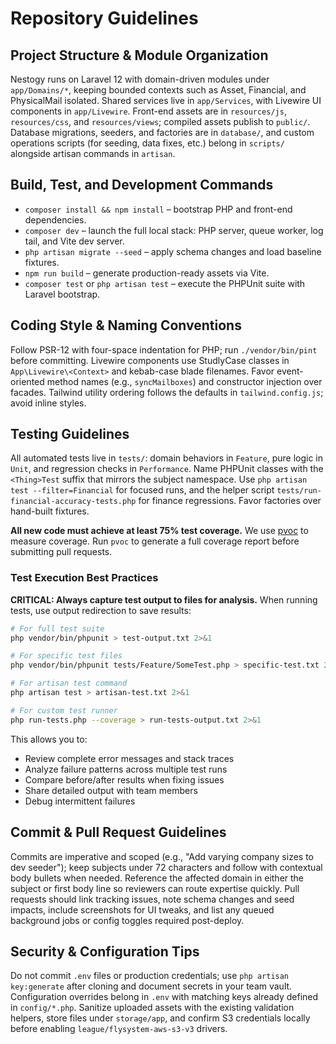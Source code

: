 # Repository Guidelines

## Project Structure & Module Organization
Nestogy runs on Laravel 12 with domain-driven modules under `app/Domains/*`, keeping bounded contexts such as Asset, Financial, and PhysicalMail isolated. Shared services live in `app/Services`, with Livewire UI components in `app/Livewire`. Front-end assets are in `resources/js`, `resources/css`, and `resources/views`; compiled assets publish to `public/`. Database migrations, seeders, and factories are in `database/`, and custom operations scripts (for seeding, data fixes, etc.) belong in `scripts/` alongside artisan commands in `artisan`.

## Build, Test, and Development Commands
- `composer install && npm install` – bootstrap PHP and front-end dependencies.
- `composer dev` – launch the full local stack: PHP server, queue worker, log tail, and Vite dev server.
- `php artisan migrate --seed` – apply schema changes and load baseline fixtures.
- `npm run build` – generate production-ready assets via Vite.
- `composer test` or `php artisan test` – execute the PHPUnit suite with Laravel bootstrap.

## Coding Style & Naming Conventions
Follow PSR-12 with four-space indentation for PHP; run `./vendor/bin/pint` before committing. Livewire components use StudlyCase classes in `App\Livewire\<Context>` and kebab-case blade filenames. Favor event-oriented method names (e.g., `syncMailboxes`) and constructor injection over facades. Tailwind utility ordering follows the defaults in `tailwind.config.js`; avoid inline styles.

## Testing Guidelines
All automated tests live in `tests/`: domain behaviors in `Feature`, pure logic in `Unit`, and regression checks in `Performance`. Name PHPUnit classes with the `<Thing>Test` suffix that mirrors the subject namespace. Use `php artisan test --filter=Financial` for focused runs, and the helper script `tests/run-financial-accuracy-tests.php` for finance regressions. Favor factories over hand-built fixtures.

**All new code must achieve at least 75% test coverage.** We use [pvoc](https://github.com/akazwz/pvoc) to measure coverage. Run `pvoc` to generate a full coverage report before submitting pull requests.

### Test Execution Best Practices
**CRITICAL: Always capture test output to files for analysis.** When running tests, use output redirection to save results:

```bash
# For full test suite
php vendor/bin/phpunit > test-output.txt 2>&1

# For specific test files
php vendor/bin/phpunit tests/Feature/SomeTest.php > specific-test.txt 2>&1

# For artisan test command
php artisan test > artisan-test.txt 2>&1

# For custom test runner
php run-tests.php --coverage > run-tests-output.txt 2>&1
```

This allows you to:
- Review complete error messages and stack traces
- Analyze failure patterns across multiple test runs
- Compare before/after results when fixing issues
- Share detailed output with team members
- Debug intermittent failures

## Commit & Pull Request Guidelines
Commits are imperative and scoped (e.g., "Add varying company sizes to dev seeder"); keep subjects under 72 characters and follow with contextual body bullets when needed. Reference the affected domain in either the subject or first body line so reviewers can route expertise quickly. Pull requests should link tracking issues, note schema changes and seed impacts, include screenshots for UI tweaks, and list any queued background jobs or config toggles required post-deploy.

## Security & Configuration Tips
Do not commit `.env` files or production credentials; use `php artisan key:generate` after cloning and document secrets in your team vault. Configuration overrides belong in `.env` with matching keys already defined in `config/*.php`. Sanitize uploaded assets with the existing validation helpers, store files under `storage/app`, and confirm S3 credentials locally before enabling `league/flysystem-aws-s3-v3` drivers.
